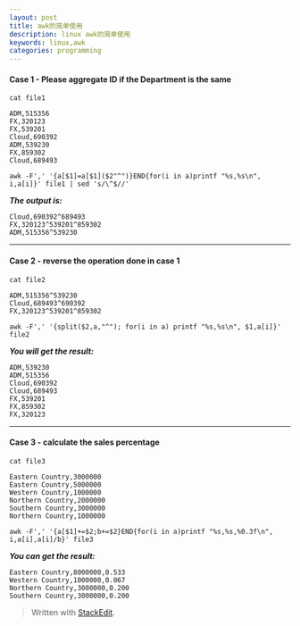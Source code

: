 ```yaml
---
layout: post
title: awk的简单使用
description: linux awk的简单使用
keywords: linux,awk
categories: programming
---
```


#### Case 1 - Please aggregate ID if the Department is the same

`cat file1`  

```
ADM,515356  
FX,320123
FX,539201
Cloud,690392
ADM,539230
FX,859302
Cloud,689493
```

```  
awk -F',' '{a[$1]=a[$1]($2"^")}END{for(i in a)printf "%s,%s\n", i,a[i]}' file1 | sed 's/\^$//'  
```  

***The output is:***  

```
Cloud,690392^689493
FX,320123^539201^859302
ADM,515356^539230
```
--------  

#### Case 2 - reverse the operation done in case 1

`cat file2`

```
ADM,515356^539230  
Cloud,689493^690392  
FX,320123^539201^859302  
```
```  
awk -F',' '{split($2,a,"^"); for(i in a) printf "%s,%s\n", $1,a[i]}' file2  
```  

***You will get the result:***  

```
ADM,539230
ADM,515356
Cloud,690392
Cloud,689493
FX,539201
FX,859302
FX,320123
```

--------  

#### Case 3 - calculate the sales percentage

`cat file3`

```
Eastern Country,3000000  
Eastern Country,5000000  
Western Country,1000000  
Northern Country,2000000  
Southern Country,3000000  
Northern Country,1000000  
```

```  
awk -F',' '{a[$1]+=$2;b+=$2}END{for(i in a)printf "%s,%s,%0.3f\n", i,a[i],a[i]/b}' file3  
```  

***You can get the result:***  

```
Eastern Country,8000000,0.533  
Western Country,1000000,0.067  
Northern Country,3000000,0.200  
Southern Country,3000000,0.200  
```

> Written with [StackEdit](https://stackedit.io/).

